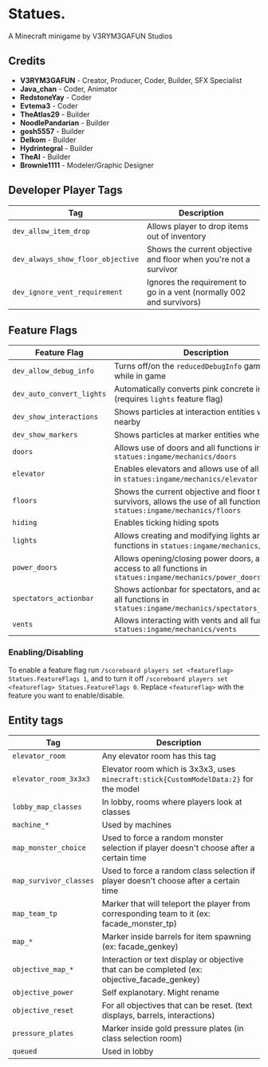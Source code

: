 # Statues.
A Minecraft minigame by V3RYM3GAFUN Studios

## Credits
- **V3RYM3GAFUN** - Creator, Producer, Coder, Builder, SFX Specialist
- **Java_chan** - Coder, Animator
- **RedstoneYay** - Coder
- **Evtema3** - Coder
- **TheAtlas29** - Builder
- **NoodlePandarian** - Builder
- **gosh5557** - Builder
- **Delkom** - Builder
- **Hydrintegral** - Builder
- **TheAI** - Builder
- **Brownie1111** - Modeler/Graphic Designer


## Developer Player Tags
| Tag                               | Description                                                          |
|-----------------------------------|----------------------------------------------------------------------|
| `dev_allow_item_drop`             | Allows player to drop items out of inventory                         |
| `dev_always_show_floor_objective` | Shows the current objective and floor when you're not a survivor     |
| `dev_ignore_vent_requirement`     | Ignores the requirement to go in a vent (normally 002 and survivors) |

## Feature Flags
| Feature Flag              | Description                                                                                                              |
|---------------------------|--------------------------------------------------------------------------------------------------------------------------|
| `dev_allow_debug_info`    | Turns off/on the `reducedDebugInfo` gamerule while in game                                                               |
| `dev_auto_convert_lights` | Automatically converts pink concrete into lights (requires `lights` feature flag)                                        |
| `dev_show_interactions`   | Shows particles at interaction entities when nearby                                                                      |
| `dev_show_markers`        | Shows particles at marker entities when nearby                                                                           |
| `doors`                   | Allows use of doors and all functions in `statues:ingame/mechanics/doors`                                                |
| `elevator`                | Enables elevators and allows use of all functions in `statues:ingame/mechanics/elevator`                                 |
| `floors`                  | Shows the current objective and floor to survivors, allows the use of all functions in `statues:ingame/mechanics/floors` |
| `hiding`                  | Enables ticking hiding spots                                                                                             |
| `lights`                  | Allows creating and modifying lights and all functions in `statues:ingame/mechanics/lights`                              |
| `power_doors`             | Allows opening/closing power doors, and access to all functions in `statues:ingame/mechanics/power_doors`                |
| `spectators_actionbar`    | Shows actionbar for spectators, and access to all functions in `statues:ingame/mechanics/spectators_actionbar`           |
| `vents`                   | Allows interacting with vents and all functions in `statues:ingame/mechanics/vents`                                      |


### Enabling/Disabling
To enable a feature flag run `/scoreboard players set <featureflag> Statues.FeatureFlags 1`, and to turn it off `/scoreboard players set <featureflag> Statues.FeatureFlags 0`. Replace `<featureflag>` with the feature you want to enable/disable.

## Entity tags 
| Tag                    | Description                                                                                   |
|------------------------|-----------------------------------------------------------------------------------------------|
| `elevator_room`        | Any elevator room has this tag                                                                |
| `elevator_room_3x3x3`  | Elevator room which is 3x3x3, uses `minecraft:stick{CustomModelData:2}` for the model         |
| `lobby_map_classes`    | In lobby, rooms where players look at classes                                                 |
| `machine_*`            | Used by machines                                                                              |
| `map_monster_choice`   | Used to force a random monster selection if player doesn't choose after a certain time        |
| `map_survivor_classes` | Used to force a random class selection if player doesn't choose after a certain time          |
| `map_team_tp`          | Marker that will teleport the player from corresponding team to it (ex: facade_monster_tp)    |
| `map_*`                | Marker inside barrels for item spawning (ex: facade_genkey)                                   |
| `objective_map_*`      | Interaction or text display or objective that can be completed (ex: objective_facade_genkey)  |
| `objective_power`      | Self explanotary. Might rename                                                                |
| `objective_reset`      | For all objectives that can be reset. (text displays, barrels, interactions)                  |
| `pressure_plates`      | Marker inside gold pressure plates (in class selection room)                                  |
| `queued`               | Used in lobby                                                                                 |

